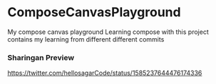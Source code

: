 # ComposeCanvasPlayground

My compose canvas playground
Learning compose with this project contains my learning from different different commits

### Sharingan Preview
https://twitter.com/hellosagarCode/status/1585237644476174336
